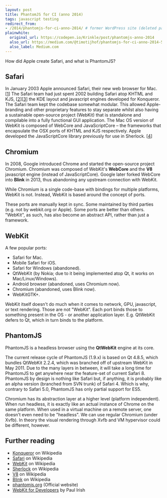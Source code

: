```yaml
---
layout: post
title: PhantomJS for CI (anno 2014)
tags: javascript testing
redirect_from:
- /2014/phantomjs-for-ci-anno-2014/ # former WordPress site (deleted page)
plainwhite:
  original_url: https://codepen.io/Krinkle/post/phantomjs-anno-2014
  also_url: https://medium.com/@timotijhof/phantomjs-for-ci-anno-2014-589a3f0dec6b
  also_label: Medium.com
---
```


How did Apple create Safari, and what is PhantomJS?

<!--more-->

## Safari
In January 2003 Apple announced Safari, their new web browser for Mac. [[1](https://dot.kde.org/2003/01/08/apple-announces-new-safari-browser)]  The Safari team had just spent 2002 building Safari atop KHTML and KJS, [[2](http://lists.kde.org/?l=kfm-devel&m=104197092318639&w=2)][[3](https://web.archive.org/web/20070310215550/http://www.opendarwin.org/pipermail/kde-darwin/2002-June/000034.html)]  the KDE layout and javascript engines developed for Konqueror. The Safari team kept the codebase somewhat modular. This allowed Apple-branding and other proprietary features to stay separate whilst also having a sustainable open-source project (WebKit) that is standalone and compilable into a fully functional GUI application. The Mac OS version of WebKit is composed of WebCore and JavaScriptCore – the frameworks that encapsulate the OSX ports of KHTML and KJS respectively. Apple developed the JavaScriptCore library previously for use in Sherlock. [[4](https://web.archive.org/web/20070310215550/http://www.opendarwin.org/pipermail/kde-darwin/2002-June/000034.html)]

## Chromium
In 2008, Google introduced Chrome and started the open-source project Chromium. Chromium was composed of WebKit's **WebCore** and the **V8** javascript engine (instead of JavaScriptCore). Google later forked WebCore into **Blink** in 2013, thus abandoning any upstream connection with WebKit.

While Chromium is a single code-base with bindings for multiple platforms, WebKit is not. Instead, WebKit is based around the concept of ports.

These ports are manually kept in sync. Some maintained by third parties (e.g. not by webkit.org or Apple). Some ports are better than others. "WebKit", as such, has also become an abstract API, rather than just a framework.

## WebKit
A few popular ports:

* Safari for Mac.
* Mobile Safari for iOS.
* Safari for Windows (abandoned).
* QtWebKit (by Nokia; due to it being implemented atop Qt, it works on Mac/Linux/Windows).
* Android browser (abandoned, uses Chromium now).
* Chromium (abandoned, uses Blink now).
* WebKitGTK+.

WebKit itself doesn't do much when it comes to network, GPU, javascript, or text rendering. Those are not "WebKit". Each port binds those to something present in the OS - or another application layer. E.g. QtWebKit defers to Qt, which in turn binds to the platform.

## PhantomJS
PhantomJS is a headless browser using the **QtWebKit** engine at its core.

The current release cycle of PhantomJS (1.9.x) is based on Qt 4.8.5, which bundles QtWebKit 2.2.4, which was branched off of upstream WebKit in May 2011. Due to the many layers in between, it will take a long time for PhantomJS to get anywhere near the feature-set of current Safari 8. PhantomJS by design is nothing like Safari but, if anything, it is probably like an alpha version (branched from SVN trunk) of Safari 4. Which is why, contrary to Safari 5.0, PhantomJS has only partial support for ES5.

Chromium has its abstraction layer at a higher level (platform independent). When run headless, it is exactly like an actual instance of Chrome on the same platform. When used in a virtual machine on a remote server, one doesn't even need to be "headless". We can use regular Chromium (under Xvfb). In theory the visual rendering through Xvfb and VM hypervisor could be different, however.

## Further reading
* [Konqueror](https://en.wikipedia.org/wiki/Konqueror) on Wikipedia
* [Safari](https://en.wikipedia.org/wiki/Safari_(web_browser)) on Wikipedia
* [WebKit](https://en.wikipedia.org/wiki/WebKit) on Wikipedia
* [Sherlock](https://en.wikipedia.org/wiki/Sherlock_(software)) on Wikipedia
* [V8](https://en.wikipedia.org/wiki/V8_(JavaScript_engine)) on Wikipedia
* [Blink](https://en.wikipedia.org/wiki/Blink_(layout_engine)) on Wikipedia
* [phantomjs.org](http://phantomjs.org/) (Official website)
* [WebKit for Developers](https://www.paulirish.com/2013/webkit-for-developers/) by Paul Irish
